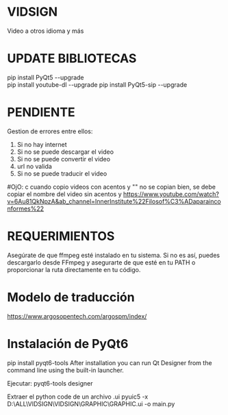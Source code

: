 # VIDSIGN
Video a otros idioma y más


# UPDATE BIBLIOTECAS
pip install PyQt5 --upgrade  
pip install youtube-dl --upgrade
pip install PyQt5-sip --upgrade


# PENDIENTE
Gestion de errores entre ellos:
1. Si no hay internet
2. Si no se puede descargar el video
3. Si no se puede convertir el video
4. url no valida
5. Si no se puede traducir el video


#OjO: c
cuando copio videos con acentos y "" no se copian bien, se debe copiar el nombre del video sin acentos y 
https://www.youtube.com/watch?v=6Au81QkNpzA&ab_channel=InnerInstitute%22Filosof%C3%ADaparainconformes%22


# REQUERIMIENTOS
Asegúrate de que ffmpeg esté instalado en tu sistema. Si no es así, puedes descargarlo desde FFmpeg y asegurarte de que esté en tu PATH o proporcionar la ruta directamente en tu código.

# Modelo de traducción
https://www.argosopentech.com/argospm/index/


# Instalación de PyQt6
pip install pyqt6-tools
After installation you can run Qt Designer from the command line using the built-in launcher.

Ejecutar: 
pyqt6-tools designer

Extraer el python code de un archivo .ui
pyuic5 -x D:\ALL\VIDSIGN\VIDSIGN\GRAPHIC\GRAPHIC.ui -o main.py